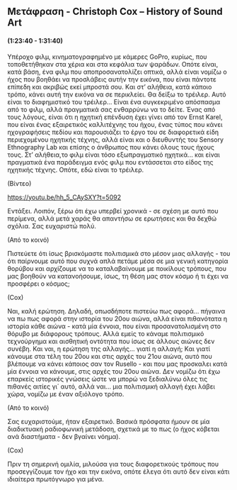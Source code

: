 ## Μετάφραση - Christoph Cox – History of Sound Art 
#### (1:23:40 - 1:31:40)

Υπέροχο φιλμ, κινηματογραφημένο με κάμερες GoPro, κυρίως, που τοποθετήθηκαν στα χέρια και στα κεφάλια των ψαράδων. Οπότε είναι,
κατά βάση, ένα φιλμ που αποπροσανατολίζει οπτικά, αλλά είναι νομίζω ο ήχος που βοηθάει να προσλάβεις αυτήν την εικόνα, που 
είναι πάντοτε επίπεδη και ακριβώς εκεί μπροστά σου. Kαι στ’ αλήθεια, κατά κάποιο τρόπο, κάνει αυτή την εικόνα να σε περικλείει.
Θα δείξω το τρέιλερ. Aυτό είναι το διαφημιστικό του τρέιλερ… Eίναι ένα συγκεκριμένο απόσπασμα από το φιλμ, αλλά πραγματικά σας 
ενθαρρύνω να το δείτε. Ένας από τους λόγους, είναι ότι η ηχητική επένδυση έχει γίνει από τον Ernst Karel, που είναι ένας 
εξαιρετικός καλλιτέχνης του ήχου, ένας τύπος που κάνει ηχογραφήσεις πεδίου και παρουσιάζει το έργο του σε διαφορετικά είδη 
περιεχομένου ηχητικής τέχνης, αλλά είναι και ο διευθυντής του Sensory Ethnography Lab και επίσης ο άνθρωπος που κάνει όλους 
τους ήχους τους. Στ’ αλήθεια,το φιλμ είναι τόσο εξωπραγματικό ηχητικά… και είναι πραγματικά ένα παράδειγμα ενός φιλμ που 
εντάσσεται στο είδος της ηχητικής τέχνης. Οπότε, εδώ είναι το τρέιλερ.

(Βίντεο)

https://youtu.be/hh_5_CAySXY?t=5092

Εντάξει. Λοιπόν, ξέρω ότι έχω υπερβεί χρονικά - σε σχέση με αυτό που περίμενα, αλλά μετά χαράς θα απαντήσω σε ερωτήσεις και θα 
δεχθώ σχόλια. Σας ευχαριστώ πολύ.

(Από το κοινό)

Πιστεύετε ότι ίσως βρισκόμαστε πολιτισμικά στο μέσον μιας αλλαγής - του ότι παίρνουμε αυτό που συχνά απλά πετάμε μέσα σε μια 
γενική κατηγορία θορύβου και αρχίζουμε να το καταλαβαίνουμε με ποικίλους τρόπους, που μας βοηθούν να κατανοήσουμε, ίσως, τη 
θέση μας στον κόσμο ή τι έχει να προσφέρει ο κόσμος;

(Cox)

Ναι, καλή ερώτηση. Δηλαδή, οπωσδήποτε πιστεύω πως αφορά… πήγαινα να πω πως αφορά στην ιστορία του 20ου αιώνα, αλλά είναι 
πιθανότατα η ιστορία κάθε αιώνα - κατά μία έννοια, που είναι προσανατολισμένη στο θόρυβο με διάφορους τρόπους. Αλλά εμείς το 
κάναμε πολιτισμικό τεχνούργημα και αισθητική οντότητα που ίσως σε άλλους αιώνες δεν συνέβη. Και ναι, η ερώτηση της αλλαγής… 
γιατί η αλλαγή; Kαι γιατί κάνουμε στα τέλη του 20ου και στις αρχές του 21ου αιώνα, αυτό που βλέπουμε να κάνει κάποιος σαν τον 
Rusello - και που μας προσκαλει κατά μία έννοια να κάνουμε, στις αρχές του 20ου αιώνα. Δεν νομίζω ότι έχω επαρκείς ιστορικές 
γνώσεις ώστε να μπορώ να ξεδιαλύνω όλες τις πιθανές αιτίες γι΄ αυτό, αλλά ναι… μια πολιτισμική αλλαγή έχει λάβει χώρα, νομίζω 
με έναν αξιόλογο τρόπο.


(Από το κοινό) 

Σας ευχαριστούμε, ήταν εξαιρετικό. Βασικά πρόσφατα ήμουν σε μία διαδικτυακή ραδιοφωνική μετάδοση, σχετικά με το πως (ο ήχος 
κόβεται ανά διαστήματα - δεν βγαίνει νόημα).

(Cox)

Πριν τη σημερινή ομιλία, μιλούσα για τους διαφορετικούς τρόπους που προσεγγίζουμε τον ήχο και την εικόνα, οπότε έλεγα ότι αυτό 
δεν είναι κάτι ιδιαίτερα πρωτόγνωρο για μένα.
